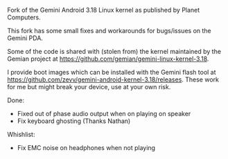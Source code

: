 
Fork of the Gemini Android 3.18 Linux kernel as published by Planet Computers.

This fork has some small fixes and workarounds for bugs/issues on the Gemini
PDA. 

Some of the code is shared with (stolen from) the kernel maintained by the
Gemian project at https://github.com/gemian/gemini-linux-kernel-3.18.

I provide boot images which can be installed with the Gemini flash tool at
https://github.com/zevv/gemini-android-kernel-3.18/releases. These work for me
but might break your device, use at your own risk.

Done:

- Fixed out of phase audio output when on playing on speaker
- Fix keyboard ghosting (Thanks Nathan)

Whishlist:

- Fix EMC noise on headphones when not playing

